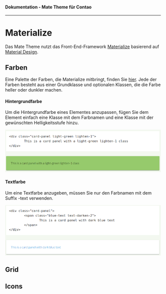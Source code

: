 #### Dokumentation - Mate Theme für Contao

---

# Materialize

Das Mate Theme nutzt das Front-End-Framework [Materialize](http://materializecss.com/) basierend auf [Material Design](https://material.io/guidelines/).

## Farben

Eine Palette der Farben, die Materialize mitbringt, finden Sie [hier](http://materializecss.com/color.html). Jede der Farben besteht aus einer Grundklasse und optionalen Klassen, die die Farbe heller oder dunkler machen.

#### Hintergrundfarbe

Um die Hintergrundfarbe eines Elementes anzupassen, fügen Sie dem Element einfach eine Klasse mit dem Farbnamen und eine Klasse mit der gewünschten Helligkeitsstufe hinzu.

![](/mate-theme/images/materialize/hintergrundfarbe.png)

#### Textfarbe

Um eine Textfarbe anzugeben, müssen Sie nur den Farbnamen mit dem Suffix -text verwenden.

![](/mate-theme/images/materialize/textfarbe.png)

## Grid



## Icons



